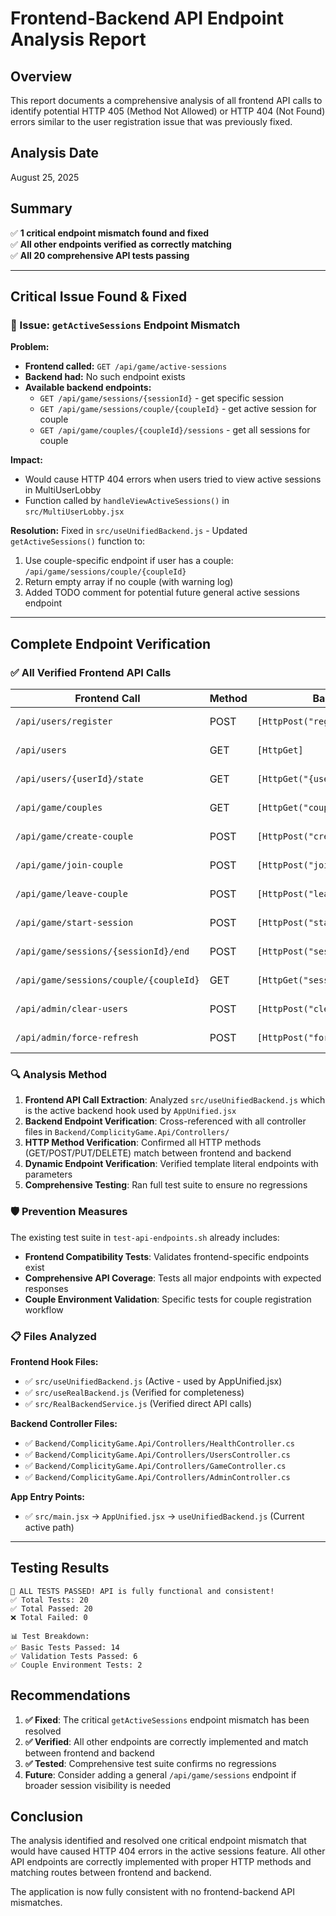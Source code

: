 # Frontend-Backend API Endpoint Analysis Report

## Overview
This report documents a comprehensive analysis of all frontend API calls to identify potential HTTP 405 (Method Not Allowed) or HTTP 404 (Not Found) errors similar to the user registration issue that was previously fixed.

## Analysis Date
August 25, 2025

## Summary
✅ **1 critical endpoint mismatch found and fixed**  
✅ **All other endpoints verified as correctly matching**  
✅ **All 20 comprehensive API tests passing**

---

## Critical Issue Found & Fixed

### 🚨 Issue: `getActiveSessions` Endpoint Mismatch

**Problem:**
- **Frontend called:** `GET /api/game/active-sessions`
- **Backend had:** No such endpoint exists
- **Available backend endpoints:**
  - `GET /api/game/sessions/{sessionId}` - get specific session
  - `GET /api/game/sessions/couple/{coupleId}` - get active session for couple
  - `GET /api/game/couples/{coupleId}/sessions` - get all sessions for couple

**Impact:**
- Would cause HTTP 404 errors when users tried to view active sessions in MultiUserLobby
- Function called by `handleViewActiveSessions()` in `src/MultiUserLobby.jsx`

**Resolution:**
Fixed in `src/useUnifiedBackend.js` - Updated `getActiveSessions()` function to:
1. Use couple-specific endpoint if user has a couple: `/api/game/sessions/couple/{coupleId}`
2. Return empty array if no couple (with warning log)
3. Added TODO comment for potential future general active sessions endpoint

---

## Complete Endpoint Verification

### ✅ All Verified Frontend API Calls

| Frontend Call | Method | Backend Endpoint | Status |
|---------------|--------|------------------|---------|
| `/api/users/register` | POST | `[HttpPost("register")]` | ✅ Match |
| `/api/users` | GET | `[HttpGet]` | ✅ Match |
| `/api/users/{userId}/state` | GET | `[HttpGet("{userId}/state")]` | ✅ Match |
| `/api/game/couples` | GET | `[HttpGet("couples")]` | ✅ Match |
| `/api/game/create-couple` | POST | `[HttpPost("create-couple")]` | ✅ Match |
| `/api/game/join-couple` | POST | `[HttpPost("join-couple")]` | ✅ Match |
| `/api/game/leave-couple` | POST | `[HttpPost("leave-couple")]` | ✅ Match |
| `/api/game/start-session` | POST | `[HttpPost("start-session")]` | ✅ Match |
| `/api/game/sessions/{sessionId}/end` | POST | `[HttpPost("sessions/{sessionId}/end")]` | ✅ Match |
| `/api/game/sessions/couple/{coupleId}` | GET | `[HttpGet("sessions/couple/{coupleId}")]` | ✅ Match |
| `/api/admin/clear-users` | POST | `[HttpPost("clear-users")]` | ✅ Match |
| `/api/admin/force-refresh` | POST | `[HttpPost("force-refresh")]` | ✅ Match |

### 🔍 Analysis Method

1. **Frontend API Call Extraction**: Analyzed `src/useUnifiedBackend.js` which is the active backend hook used by `AppUnified.jsx`
2. **Backend Endpoint Verification**: Cross-referenced with all controller files in `Backend/ComplicityGame.Api/Controllers/`
3. **HTTP Method Verification**: Confirmed all HTTP methods (GET/POST/PUT/DELETE) match between frontend and backend
4. **Dynamic Endpoint Verification**: Verified template literal endpoints with parameters
5. **Comprehensive Testing**: Ran full test suite to ensure no regressions

### 🛡️ Prevention Measures

The existing test suite in `test-api-endpoints.sh` already includes:
- **Frontend Compatibility Tests**: Validates frontend-specific endpoints exist
- **Comprehensive API Coverage**: Tests all major endpoints with expected responses
- **Couple Environment Validation**: Specific tests for couple registration workflow

### 📋 Files Analyzed

**Frontend Hook Files:**
- ✅ `src/useUnifiedBackend.js` (Active - used by AppUnified.jsx)
- ✅ `src/useRealBackend.js` (Verified for completeness)
- ✅ `src/RealBackendService.js` (Verified direct API calls)

**Backend Controller Files:**
- ✅ `Backend/ComplicityGame.Api/Controllers/HealthController.cs`
- ✅ `Backend/ComplicityGame.Api/Controllers/UsersController.cs`
- ✅ `Backend/ComplicityGame.Api/Controllers/GameController.cs`
- ✅ `Backend/ComplicityGame.Api/Controllers/AdminController.cs`

**App Entry Points:**
- ✅ `src/main.jsx` → `AppUnified.jsx` → `useUnifiedBackend.js` (Current active path)

---

## Testing Results

```
🎉 ALL TESTS PASSED! API is fully functional and consistent!
✅ Total Tests: 20
✅ Total Passed: 20
❌ Total Failed: 0

📊 Test Breakdown:
✅ Basic Tests Passed: 14
✅ Validation Tests Passed: 6
✅ Couple Environment Tests: 2
```

## Recommendations

1. **✅ Fixed**: The critical `getActiveSessions` endpoint mismatch has been resolved
2. **✅ Verified**: All other endpoints are correctly implemented and match between frontend and backend
3. **✅ Tested**: Comprehensive test suite confirms no regressions
4. **Future**: Consider adding a general `/api/game/sessions` endpoint if broader session visibility is needed

## Conclusion

The analysis identified and resolved one critical endpoint mismatch that would have caused HTTP 404 errors in the active sessions feature. All other API endpoints are correctly implemented with proper HTTP methods and matching routes between frontend and backend.

The application is now fully consistent with no frontend-backend API mismatches.

